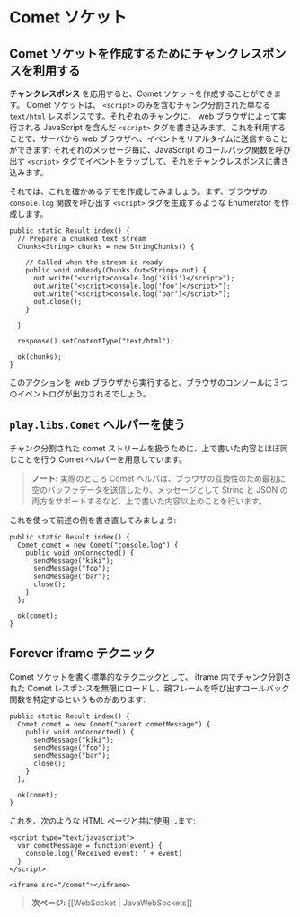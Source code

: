 <!-- translated -->
<!--
# Comet sockets
-->
# Comet ソケット

<!--
## Using chunked responses to create Comet sockets  
-->
## Comet ソケットを作成するためにチャンクレスポンスを利用する

<!--
An useful usage of **Chunked responses** is to create Comet sockets. A Comet socket is just a chunked `text/html` response containing only `<script>` elements. For each chunk, we write a `<script>` tag containing JavaScript that is immediately executed by the web browser. This way we can send events live to the web browser from the server: for each message, wrap it into a `<script>` tag that calls a JavaScript callback function, and write it to the chunked response.
-->
**チャンクレスポンス** を応用すると、Comet ソケットを作成することができます。 Comet ソケットは、 `<script>` のみを含むチャンク分割された単なる `text/html` レスポンスです。それぞれのチャンクに、 web ブラウザによって実行される JavaScript を含んだ `<script>` タグを書き込みます。これを利用することで、サーバから web ブラウザへ、イベントをリアルタイムに送信することができます: それぞれのメッセージ毎に、JavaScript のコールバック関数を呼び出す `<script>` タグでイベントをラップして、それをチャンクレスポンスに書き込みます。

<!--
Let’s write a first proof-of-concept: create an enumerator generating `<script>` tags calling the browser `console.log` function:
-->
それでは、これを確かめるデモを作成してみましょう。まず、ブラウザの `console.log` 関数を呼び出す `<script>` タグを生成するような Enumerator を作成します。
    
```
public static Result index() {
  // Prepare a chunked text stream
  Chunks<String> chunks = new StringChunks() {
    
    // Called when the stream is ready
    public void onReady(Chunks.Out<String> out) {
      out.write("<script>console.log('kiki')</script>");
      out.write("<script>console.log('foo')</script>");
      out.write("<script>console.log('bar')</script>");
      out.close();
    }
    
  }
  
  response().setContentType("text/html");
  
  ok(chunks);
}
```

<!--
If you run this action from a web browser, you will see the three events logged in the browser console.
-->
このアクションを web ブラウザから実行すると、ブラウザのコンソールに３つのイベントログが出力されるでしょう。
  
<!--
## Using the `play.libs.Comet` helper
-->
## `play.libs.Comet` ヘルパーを使う

<!--
We provide a Comet helper to handle these comet chunked streams that does almost the same as what we just wrote.
-->
チャンク分割された comet ストリームを扱うために、上で書いた内容とほぼ同じことを行う Comet ヘルパーを用意しています。

<!--
> **Note:** Actually it does more, such as pushing an initial blank buffer data for browser compatibility, and supporting both String and JSON messages.
-->
> **ノート:** 実際のところ Comet ヘルパは、ブラウザの互換性のため最初に空のバッファデータを送信したり、メッセージとして String と JSON の両方をサポートするなど、上で書いた内容以上のことを行います。

<!--
Let’s just rewrite the previous example to use it:
-->
これを使って前述の例を書き直してみましょう:

```
public static Result index() {
  Comet comet = new Comet("console.log") {
    public void onConnected() {
      sendMessage("kiki");
      sendMessage("foo");
      sendMessage("bar");
      close();
    }
  };
  
  ok(comet);
}
```

<!--
## The forever iframe technique  
-->
## Forever iframe テクニック

<!--
The standard technique to write a Comet socket is to load an infinite chunked comet response in an iframe and to specify a callback calling the parent frame:  
-->
Comet ソケットを書く標準的なテクニックとして、 iframe 内でチャンク分割された Comet レスポンスを無限にロードし、親フレームを呼び出すコールバック関数を特定するというものがあります:

```
public static Result index() {
  Comet comet = new Comet("parent.cometMessage") {
    public void onConnected() {
      sendMessage("kiki");
      sendMessage("foo");
      sendMessage("bar");
      close();
    }
  };
  
  ok(comet);
}
```

<!--
With an HTML page like:  
-->  
これを、次のような HTML ページと共に使用します:

```
<script type="text/javascript">
  var cometMessage = function(event) {
    console.log('Received event: ' + event)
  }
</script>

<iframe src="/comet"></iframe>
```

<!--
> **Next:** [[WebSockets | JavaWebSockets]]
-->
> **次ページ:** [[WebSocket | JavaWebSockets]]